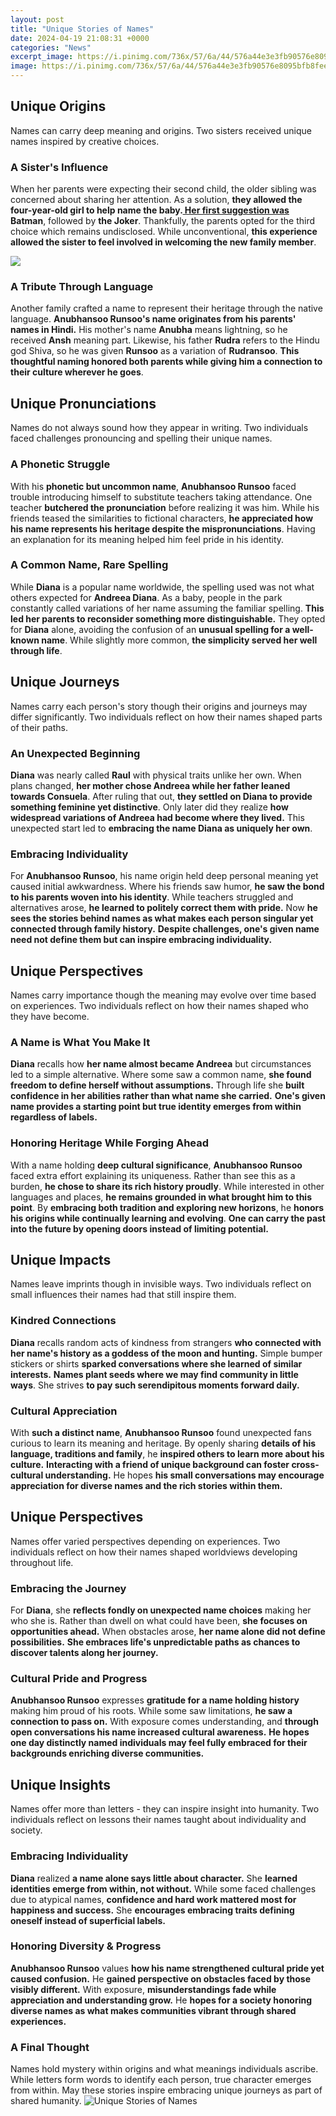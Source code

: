 ```yaml
---
layout: post
title: "Unique Stories of Names"
date: 2024-04-19 21:08:31 +0000
categories: "News"
excerpt_image: https://i.pinimg.com/736x/57/6a/44/576a44e3e3fb90576e8095bfb8fee9df.jpg
image: https://i.pinimg.com/736x/57/6a/44/576a44e3e3fb90576e8095bfb8fee9df.jpg
---
```


## Unique Origins 
Names can carry deep meaning and origins. Two sisters received unique names inspired by creative choices. 
### A Sister's Influence
When her parents were expecting their second child, the older sibling was concerned about sharing her attention. As a solution, **they allowed the four-year-old girl to help name the baby.[ Her first suggestion was ](https://store.fi.io.vn/womens-custom-proud-football-grandma-number-28-personalized-women-v-neck-t-shirt/women&)Batman**, followed by **the Joker**. Thankfully, the parents opted for the third choice which remains undisclosed. While unconventional, **this experience allowed the sister to feel involved in welcoming the new family member**.

![](https://web1.emmasdiary.co.uk/images/default-source/baby/unusual-baby-names.jpg?sfvrsn=54ad64a6_0)
### A Tribute Through Language 
Another family crafted a name to represent their heritage through the native language. **Anubhansoo Runsoo's name originates from his parents' names in Hindi.** His mother's name **Anubha** means lightning, so he received **Ansh** meaning part. Likewise, his father **Rudra** refers to the Hindu god Shiva, so he was given **Runsoo** as a variation of **Rudransoo**. **This thoughtful naming honored both parents while giving him a connection to their culture wherever he goes**. 
## Unique Pronunciations  
Names do not always sound how they appear in writing. Two individuals faced challenges pronouncing and spelling their unique names.
### A Phonetic Struggle
With his **phonetic but uncommon name**, **Anubhansoo Runsoo** faced trouble introducing himself to substitute teachers taking attendance. One teacher **butchered the pronunciation** before realizing it was him. While his friends teased the similarities to fictional characters, **he appreciated how his name represents his heritage despite the mispronunciations**. Having an explanation for its meaning helped him feel pride in his identity.
### A Common Name, Rare Spelling
While **Diana** is a popular name worldwide, the spelling used was not what others expected for **Andreea Diana**. As a baby, people in the park constantly called variations of her name assuming the familiar spelling. **This led her parents to reconsider something more distinguishable.** They opted for **Diana** alone, avoiding the confusion of an **unusual spelling for a well-known name**. While slightly more common, **the simplicity served her well through life**. 
## Unique Journeys
Names carry each person's story though their origins and journeys may differ significantly. Two individuals reflect on how their names shaped parts of their paths.  
### An Unexpected Beginning
**Diana** was nearly called **Raul** with physical traits unlike her own. When plans changed, **her mother chose Andreea while her father leaned towards Consuela**. After ruling that out, **they settled on Diana to provide something feminine yet distinctive**. Only later did they realize **how widespread variations of Andreea had become where they lived.** This unexpected start led to **embracing the name Diana as uniquely her own**.
### Embracing Individuality   
For **Anubhansoo Runsoo**, his name origin held deep personal meaning yet caused initial awkwardness. Where his friends saw humor, **he saw the bond to his parents woven into his identity**. While teachers struggled and alternatives arose, **he learned to politely correct them with pride.** Now **he sees the stories behind names as what makes each person singular yet connected through family history.** **Despite challenges, one's given name need not define them but can inspire embracing individuality.**
## Unique Perspectives 
Names carry importance though the meaning may evolve over time based on experiences. Two individuals reflect on how their names shaped who they have become.
### A Name is What You Make It
**Diana** recalls how **her name almost became Andreea** but circumstances led to a simple alternative. Where some saw a common name, **she found freedom to define herself without assumptions.** Through life she **built confidence in her abilities rather than what name she carried.** **One's given name provides a starting point but true identity emerges from within regardless of labels.** 
### Honoring Heritage While Forging Ahead  
With a name holding **deep cultural significance**, **Anubhansoo Runsoo** faced extra effort explaining its uniqueness. Rather than see this as a burden, **he chose to share its rich history proudly**. While interested in other languages and places, **he remains grounded in what brought him to this point**. By **embracing both tradition and exploring new horizons**, he **honors his origins while continually learning and evolving**. **One can carry the past into the future by opening doors instead of limiting potential.**
## Unique Impacts
Names leave imprints though in invisible ways. Two individuals reflect on small influences their names had that still inspire them.  
### Kindred Connections
**Diana** recalls random acts of kindness from strangers **who connected with her name's history as a goddess of the moon and hunting.** Simple bumper stickers or shirts **sparked conversations where she learned of similar interests.** **Names plant seeds where we may find community in little ways**. She strives **to pay such serendipitous moments forward daily.**
### Cultural Appreciation 
With **such a distinct name**, **Anubhansoo Runsoo** found unexpected fans curious to learn its meaning and heritage. By openly sharing **details of his language, traditions and family**, he **inspired others to learn more about his culture.** **Interacting with a friend of unique background can foster cross-cultural understanding.** He hopes **his small conversations may encourage appreciation for diverse names and the rich stories within them.**
## Unique Perspectives 
Names offer varied perspectives depending on experiences. Two individuals reflect on how their names shaped worldviews developing throughout life.
### Embracing the Journey 
For **Diana**, she **reflects fondly on unexpected name choices** making her who she is. Rather than dwell on what could have been, **she focuses on opportunities ahead.** When obstacles arose, **her name alone did not define possibilities.** **She embraces life's unpredictable paths as chances to discover talents along her journey.**
### Cultural Pride and Progress 
**Anubhansoo Runsoo** expresses **gratitude for a name holding history** making him proud of his roots. While some saw limitations, **he saw a connection to pass on.** With exposure comes understanding, and **through open conversations his name increased cultural awareness.** **He hopes one day distinctly named individuals may feel fully embraced for their backgrounds enriching diverse communities.**
## Unique Insights 
Names offer more than letters - they can inspire insight into humanity. Two individuals reflect on lessons their names taught about individuality and society.
### Embracing Individuality
**Diana** realized **a name alone says little about character.** She **learned identities emerge from within, not without.** While some faced challenges due to atypical names, **confidence and hard work mattered most for happiness and success.** She **encourages embracing traits defining oneself instead of superficial labels.**
### Honoring Diversity & Progress  
**Anubhansoo Runsoo** values **how his name strengthened cultural pride yet caused confusion.** He **gained perspective on obstacles faced by those visibly different.** With exposure, **misunderstandings fade while appreciation and understanding grow.** He **hopes for a society honoring diverse names as what makes communities vibrant through shared experiences.**
### A Final Thought
Names hold mystery within origins and what meanings individuals ascribe. While letters form words to identify each person, true character emerges from within. May these stories inspire embracing unique journeys as part of shared humanity.
![Unique Stories of Names](https://i.pinimg.com/736x/57/6a/44/576a44e3e3fb90576e8095bfb8fee9df.jpg)